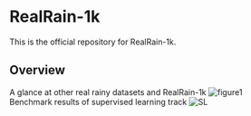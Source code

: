 # RealRain-1k
This is the official repository for RealRain-1k.  
## Overview
A glance at other real rainy datasets and RealRain-1k
![figure1](https://github.com/hiker-lw/RealRain-1k/blob/main/images/figure1.png)  
Benchmark results of supervised learning track
![SL](https://github.com/hiker-lw/RealRain-1k/blob/main/images/SL_results.png)
